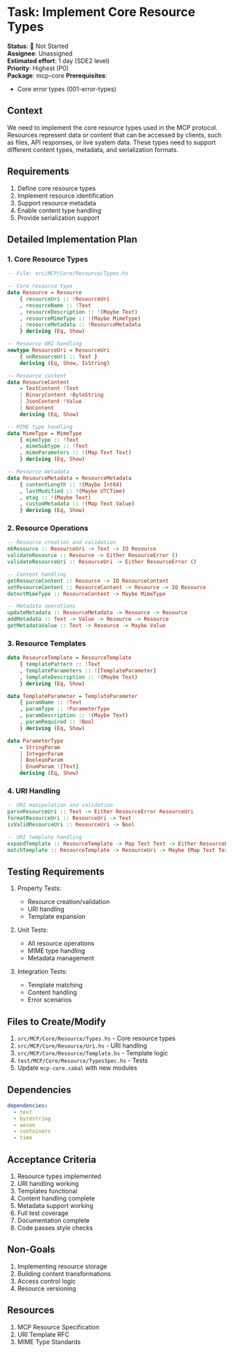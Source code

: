 # Task: Implement Core Resource Types

**Status**: 🔴 Not Started  
**Assignee**: Unassigned  
**Estimated effort**: 1 day (SDE2 level)  
**Priority**: Highest (P0)  
**Package**: mcp-core
**Prerequisites**: 
- Core error types (001-error-types)

## Context
We need to implement the core resource types used in the MCP protocol. Resources represent data or content that can be accessed by clients, such as files, API responses, or live system data. These types need to support different content types, metadata, and serialization formats.

## Requirements
1. Define core resource types
2. Implement resource identification
3. Support resource metadata
4. Enable content type handling
5. Provide serialization support

## Detailed Implementation Plan

### 1. Core Resource Types

```haskell
-- File: src/MCP/Core/Resource/Types.hs

-- Core resource type
data Resource = Resource
    { resourceUri :: !ResourceUri
    , resourceName :: !Text
    , resourceDescription :: !(Maybe Text)
    , resourceMimeType :: !(Maybe MimeType)
    , resourceMetadata :: !ResourceMetadata
    } deriving (Eq, Show)

-- Resource URI handling
newtype ResourceUri = ResourceUri
    { unResourceUri :: Text }
    deriving (Eq, Show, IsString)

-- Resource content
data ResourceContent
    = TextContent !Text
    | BinaryContent !ByteString
    | JsonContent !Value
    | NoContent
    deriving (Eq, Show)

-- MIME type handling
data MimeType = MimeType
    { mimeType :: !Text
    , mimeSubtype :: !Text
    , mimeParameters :: !(Map Text Text)
    } deriving (Eq, Show)

-- Resource metadata
data ResourceMetadata = ResourceMetadata
    { contentLength :: !(Maybe Int64)
    , lastModified :: !(Maybe UTCTime)
    , etag :: !(Maybe Text)
    , customMetadata :: !(Map Text Value)
    } deriving (Eq, Show)
```

### 2. Resource Operations

```haskell
-- Resource creation and validation
mkResource :: ResourceUri -> Text -> IO Resource
validateResource :: Resource -> Either ResourceError ()
validateResourceUri :: ResourceUri -> Either ResourceError ()

-- Content handling
getResourceContent :: Resource -> IO ResourceContent
setResourceContent :: ResourceContent -> Resource -> IO Resource
detectMimeType :: ResourceContent -> Maybe MimeType

-- Metadata operations
updateMetadata :: ResourceMetadata -> Resource -> Resource
addMetadata :: Text -> Value -> Resource -> Resource
getMetadataValue :: Text -> Resource -> Maybe Value
```

### 3. Resource Templates

```haskell
data ResourceTemplate = ResourceTemplate
    { templatePattern :: !Text
    , templateParameters :: ![TemplateParameter]
    , templateDescription :: !(Maybe Text)
    } deriving (Eq, Show)

data TemplateParameter = TemplateParameter
    { paramName :: !Text
    , paramType :: !ParameterType
    , paramDescription :: !(Maybe Text)
    , paramRequired :: !Bool
    } deriving (Eq, Show)

data ParameterType
    = StringParam
    | IntegerParam
    | BooleanParam
    | EnumParam ![Text]
    deriving (Eq, Show)
```

### 4. URI Handling

```haskell
-- URI manipulation and validation
parseResourceUri :: Text -> Either ResourceError ResourceUri
formatResourceUri :: ResourceUri -> Text
isValidResourceUri :: ResourceUri -> Bool

-- URI template handling
expandTemplate :: ResourceTemplate -> Map Text Text -> Either ResourceError ResourceUri
matchTemplate :: ResourceTemplate -> ResourceUri -> Maybe (Map Text Text)
```

## Testing Requirements

1. Property Tests:
   - Resource creation/validation
   - URI handling
   - Template expansion

2. Unit Tests:
   - All resource operations
   - MIME type handling
   - Metadata management

3. Integration Tests:
   - Template matching
   - Content handling
   - Error scenarios

## Files to Create/Modify
1. `src/MCP/Core/Resource/Types.hs` - Core resource types
2. `src/MCP/Core/Resource/Uri.hs` - URI handling
3. `src/MCP/Core/Resource/Template.hs` - Template logic
4. `test/MCP/Core/Resource/TypesSpec.hs` - Tests
5. Update `mcp-core.cabal` with new modules

## Dependencies
```yaml
dependencies:
  - text
  - bytestring
  - aeson
  - containers
  - time
```

## Acceptance Criteria
1. Resource types implemented
2. URI handling working
3. Templates functional
4. Content handling complete
5. Metadata support working
6. Full test coverage
7. Documentation complete
8. Code passes style checks

## Non-Goals
1. Implementing resource storage
2. Building content transformations
3. Access control logic
4. Resource versioning

## Resources
1. MCP Resource Specification
2. URI Template RFC
3. MIME Type Standards